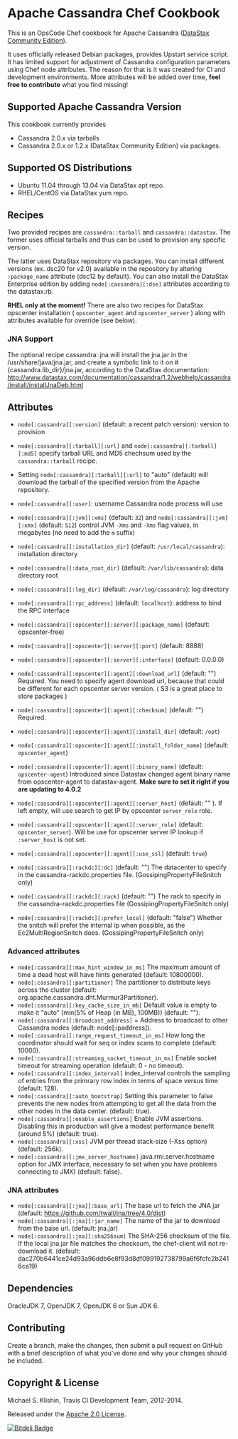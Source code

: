 # Apache Cassandra Chef Cookbook

This is an OpsCode Chef cookbook for Apache Cassandra ([DataStax Community Edition](http://www.datastax.com/products/community)).

It uses officially released Debian packages, provides Upstart service script. It has limited
support for adjustment of Cassandra configuration parameters using Chef node attributes. The reason for
that is it was created for CI and development environments. More attributes will be added over time,
**feel free to contribute** what you find missing!


## Supported Apache Cassandra Version

This cookbook currently provides

 * Cassandra 2.0.x via tarballs
 * Cassandra 2.0.x or 1.2.x (DataStax Community Edition) via packages.

## Supported OS Distributions

 * Ubuntu 11.04 through 13.04 via DataStax apt repo.
 * RHEL/CentOS via DataStax yum repo.

## Recipes

Two provided recipes are `cassandra::tarball` and `cassandra::datastax`. The former uses official tarballs
and thus can be used to provision any specific version.

The latter uses DataStax repository via packages. You can install different versions (ex. dsc20 for v2.0) available in the repository by altering `:package_name` attribute (dsc12 by default). You can also install the DataStax Enterprise edition by adding `node[:cassandra][:dse]` attributes according to the datastax.rb.

**RHEL only at the moment!**
There are also two recipes for DataStax opscenter installation ( `opscenter_agent` and `opscenter_server` ) along with attributes available for override (see below).

### JNA Support

The optional recipe cassandra::jna will install the jna.jar in the /usr/share/java/jna.jar, and create a symbolic link to it on #{cassandra.lib\_dir}/jna.jar, according to the DataStax documentation: http://www.datastax.com/documentation/cassandra/1.2/webhelp/cassandra/install/installJnaDeb.html

## Attributes

 * `node[:cassandra][:version]` (default: a recent patch version): version to provision
 * `node[:cassandra][:tarball][:url]` and `node[:cassandra][:tarball][:md5]` specify tarball URL and MD5 chechsum used by the `cassandra::tarball` recipe.
  * Setting `node[:cassandra][:tarball][:url]` to "auto" (default) will download the tarball of the specified version from the Apache repository.
 * `node[:cassandra][:user]`: username Cassandra node process will use
 * `node[:cassandra][:jvm][:xms]` (default: `32`) and `node[:cassandra][:jvm][:xmx]` (default: `512`) control JVM `-Xms` and `-Xms` flag values, in megabytes (no need to add the `m` suffix)
 * `node[:cassandra][:installation_dir]` (default: `/usr/local/cassandra`): installation directory
 * `node[:cassandra][:data_root_dir]` (default: `/var/lib/cassandra`): data directory root
 * `node[:cassandra][:log_dir]` (default: `/var/log/cassandra`): log directory
 * `node[:cassandra][:rpc_address]` (default: `localhost`): address to bind the RPC interface

 * `node[:cassandra][:opscenter][:server][:package_name]` (default: opscenter-free)
 * `node[:cassandra][:opscenter][:server][:port]` (default: 8888)
 * `node[:cassandra][:opscenter][:server][:interface]` (default: 0.0.0.0)

 * `node[:cassandra][:opscenter][:agent][:download_url]` (default: "") Required. You need to specify
 agent download url, because that could be different for each opscenter server version. ( S3 is a great
 place to store packages )
 * `node[:cassandra][:opscenter][:agent][:checksum]` (default: "") Required.
 * `node[:cassandra][:opscenter][:agent][:install_dir]` (default: `/opt`)
 * `node[:cassandra][:opscenter][:agent][:install_folder_name]` (default: `opscenter_agent`)
 * `node[:cassandra][:opscenter][:agent][:binary_name]` (default: `opscenter-agent`) Introduced since Datastax changed agent binary name from opscenter-agent to datastax-agent. **Make sure to set it right if you are updating to 4.0.2**
 * `node[:cassandra][:opscenter][:agent][:server_host]` (default: "" ). If left empty, will use search to get IP by opscenter `server_role` role.
 * `node[:cassandra][:opscenter][:agent][:server_role]` (default: `opscenter_server`). Will be use for opscenter server IP lookup if `:server_host` is not set.
 * `node[:cassandra][:opscenter][:agent][:use_ssl]` (default: `true`)

 * `node[:cassandra][:rackdc][:dc]` (default: "") The datacenter to specify in the cassandra-rackdc.properties file. (GossipingPropertyFileSnitch only)
 * `node[:cassandra][:rackdc][:rack]` (default: "") The rack to specify in the cassandra-rackdc.properties file (GossipingPropertyFileSnitch only)
 * `node[:cassandra][:rackdc][:prefer_local]` (default: "false") Whether the snitch will prefer the internal ip when possible, as the Ec2MultiRegionSnitch does. (GossipingPropertyFileSnitch only)

### Advanced attributes

 * `node[:cassandra][:max_hint_window_in_ms]` The maximum amount of time a dead host will have hints generated (default: 10800000).
 * `node[:cassandra][:partitioner]` The partitioner to distribute keys across the cluster (default: org.apache.cassandra.dht.Murmur3Partitioner).
 * `node[:cassandra][:key_cache_size_in_mb]` Default value is empty to make it "auto" (min(5% of Heap (in MB), 100MB)) (default: "").
 * `node[:cassandra][:broadcast_address]` = Address to broadcast to other Cassandra nodes (default: node[:ipaddress]).
 * `node[:cassandra][:range_request_timeout_in_ms]` How long the coordinator should wait for seq or index scans to complete (default: 10000).
 * `node[:cassandra][:streaming_socket_timeout_in_ms]` Enable socket timeout for streaming operation (default: 0 - no timeout).
 *  `node[:cassandra][:index_interval]` index\_interval controls the sampling of entries from the primrary row index in terms of space versus time (default: 128).
 *  `node[:cassandra][:auto_bootstrap]` Setting this parameter to false prevents the new nodes from attempting to get all the data from the other nodes in the data center. (default: true).
 *  `node[:cassandra][:enable_assertions]` Enable JVM assertions.  Disabling this in production will give a modest performance benefit (around 5%) (default: true).
 *  `node[:cassandra][:xss]`  JVM per thread stack-size (-Xss option) (default: 256k).
 *  `node[:cassandra][:jmx_server_hostname]` java.rmi.server.hostname option for JMX interface, necessary to set when you have problems connecting to JMX) (default: false).

### JNA attributes

 *  `node[:cassandra][:jna][:base_url]` The base url to fetch the JNA jar (default: https://github.com/twall/jna/tree/4.0/dist)
 *  `node[:cassandra][:jna][:jar_name]` The name of the jar to download from the base url. (default: jna.jar)
 *  `node[:cassandra][:jna][:sha256sum]` The SHA-256 checksum of the file. If the local jna.jar file matches the checksum, the chef-client will not re-download it. (default: dac270b6441ce24d93a96ddb6e8f93d8df099192738799a6f6fcfc2b2416ca19)

## Dependencies

OracleJDK 7, OpenJDK 7, OpenJDK 6 or Sun JDK 6.


## Contributing

Create a branch, make the changes, then submit a pull request on GitHub
with a brief description of what you've done and why your changes
should be included.


## Copyright & License

Michael S. Klishin, Travis CI Development Team, 2012-2014.

Released under the [Apache 2.0 License](http://www.apache.org/licenses/LICENSE-2.0.html).


[![Bitdeli Badge](https://d2weczhvl823v0.cloudfront.net/michaelklishin/cassandra-chef-cookbook/trend.png)](https://bitdeli.com/free "Bitdeli Badge")

